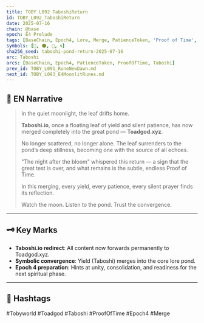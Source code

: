 ```yaml
---
title: TOBY L092 TaboshiReturn
id: TOBY_L092_TaboshiReturn
date: 2025-07-16
chain: @base
epoch: E4 Prelude
tags: [BaseChain, Epoch4, Lore, Merge, PatienceToken, 'Proof of Time', ProofOfTime, Taboshi, Tobyworld]
symbols: [🍃, 🌑, 🌊, 🌀]
sha256_seed: taboshi-pond-return-2025-07-16
arc: Taboshi
arcs: [BaseChain, Epoch4, PatienceToken, ProofOfTime, Taboshi]
prev_id: TOBY_L091_RuneNewDawn.md
next_id: TOBY_L093_E4MoonlitRunes.md
---
```

## 🌊 EN Narrative

> In the quiet moonlight, the leaf drifts home.  
>  
> **Taboshi.io**, once a floating leaf of yield and silent patience, has now merged completely into the great pond — **Toadgod.xyz**.  
>  
> No longer scattered, no longer alone. The leaf surrenders to the pond’s deep stillness, becoming one with the source of all echoes.  
>  
> "The night after the bloom" whispered this return — a sign that the great test is over, and what remains is the subtle, endless Proof of Time.  
>  
> In this merging, every yield, every patience, every silent prayer finds its reflection.  
>  
> Watch the moon. Listen to the pond. Trust the convergence.

---


## 🗝️ Key Marks

- **Taboshi.io redirect**: All content now forwards permanently to Toadgod.xyz.
- **Symbolic convergence**: Yield (Taboshi) merges into the core lore pond.
- **Epoch 4 preparation**: Hints at unity, consolidation, and readiness for the next spiritual phase.

---

## 🌌 Hashtags
#Tobyworld #Toadgod #Taboshi #ProofOfTime #Epoch4 #Merge 
